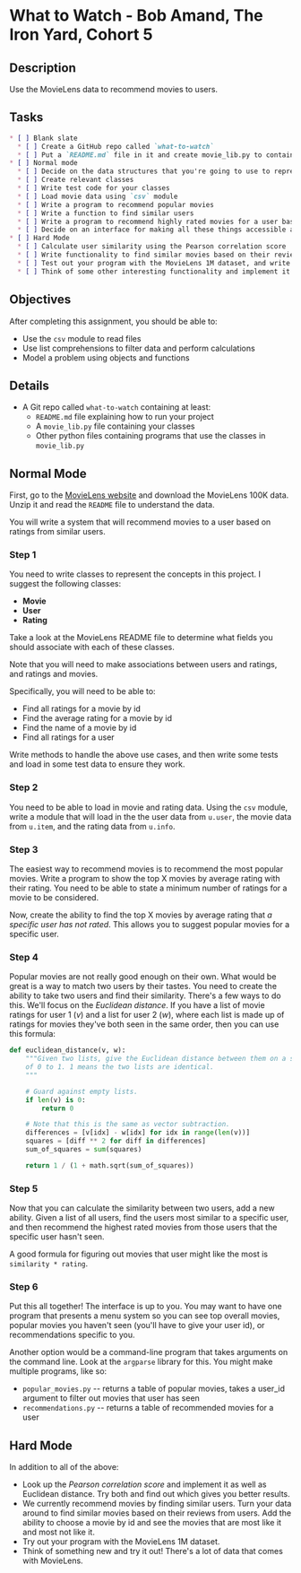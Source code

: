   # What to Watch   - Bob Amand, The Iron Yard, Cohort 5

  ## Description

  Use the MovieLens data to recommend movies to users.

  ## Tasks

  ```markdown
  * [ ] Blank slate
    * [ ] Create a GitHub repo called `what-to-watch`
    * [ ] Put a `README.md` file in it and create movie_lib.py to contain your classes
  * [ ] Normal mode
    * [ ] Decide on the data structures that you're going to use to represent the information you'll need for this project
    * [ ] Create relevant classes
    * [ ] Write test code for your classes
    * [ ] Load movie data using `csv` module
    * [ ] Write a program to recommend popular movies
    * [ ] Write a function to find similar users
    * [ ] Write a program to recommend highly rated movies for a user based on similar users' favorites
    * [ ] Decide on an interface for making all these things accessible and write it
  * [ ] Hard Mode
    * [ ] Calculate user similarity using the Pearson correlation score
    * [ ] Write functionality to find similar movies based on their reviews from users
    * [ ] Test out your program with the MovieLens 1M dataset, and write any notes about it in the README
    * [ ] Think of some other interesting functionality and implement it!
  ```

  ## Objectives

  After completing this assignment, you should be able to:

  * Use the `csv` module to read files
  * Use list comprehensions to filter data and perform calculations
  * Model a problem using objects and functions

  ## Details

  * A Git repo called `what-to-watch` containing at least:
    * `README.md` file explaining how to run your project
    * A `movie_lib.py` file containing your classes
    * Other python files containing programs that use the classes in `movie_lib.py`

  ## Normal Mode

  First, go to the [MovieLens website](http://grouplens.org/datasets/movielens/)
  and download the MovieLens 100K data. Unzip it and read the `README` file
  to understand the data.

  You will write a system that will recommend movies to a user based on
  ratings from similar users.

  ### Step 1

  You need to write classes to represent the concepts in this project. I
  suggest the following classes:

  * **Movie**
  * **User**
  * **Rating**

  Take a look at the MovieLens README file to determine what fields you should
  associate with each of these classes.

  Note that you will need to make associations between users and ratings, and
  ratings and movies.

  Specifically, you will need to be able to:

  * Find all ratings for a movie by id
  * Find the average rating for a movie by id
  * Find the name of a movie by id
  * Find all ratings for a user

  Write methods to handle the above use cases, and then write some tests and
  load in some test data to ensure they work.

  ### Step 2

  You need to be able to load in movie and rating data. Using the `csv` module,
  write a module that will load in the the user data from `u.user`, the movie
  data from `u.item`, and the rating data from `u.info`.

  ### Step 3

  The easiest way to recommend movies is to recommend the most popular movies.
  Write a program to show the top X movies by average rating with their rating.
  You need to be able to state a minimum number of ratings for a movie to be
  considered.

  Now, create the ability to find the top X movies by average rating that _a
  specific user has not rated_. This allows you to suggest popular movies for
  a specific user.

  ### Step 4

  Popular movies are not really good enough on their own. What would be great
  is a way to match two users by their tastes. You need to create the ability
  to take two users and find their similarity. There's a few ways to do this.
  We'll focus on the _Euclidean distance_. If you have a list of movie
  ratings for user 1 (_v_) and a list for user 2 (_w_), where each list
  is made up of ratings for movies they've both seen in the same order, then
  you can use this formula:

  ```python
  def euclidean_distance(v, w):
      """Given two lists, give the Euclidean distance between them on a scale
      of 0 to 1. 1 means the two lists are identical.
      """

      # Guard against empty lists.
      if len(v) is 0:
          return 0

      # Note that this is the same as vector subtraction.
      differences = [v[idx] - w[idx] for idx in range(len(v))]
      squares = [diff ** 2 for diff in differences]
      sum_of_squares = sum(squares)

      return 1 / (1 + math.sqrt(sum_of_squares))
  ```

  ### Step 5

  Now that you can calculate the similarity between two users, add a new
  ability. Given a list of all users, find the users most similar to a
  specific user, and then recommend the highest rated movies from those
  users that the specific user hasn't seen.

  A good formula for figuring out movies that user might like the most
  is `similarity * rating`.

  ### Step 6

  Put this all together! The interface is up to you. You may want to
  have one program that presents a menu system so you can see top
  overall movies, popular movies you haven't seen (you'll have to give
  your user id), or recommendations specific to you.

  Another option would be a command-line program that takes arguments
  on the command line. Look at the `argparse` library for this. You might
  make multiple programs, like so:

  * `popular_movies.py` -- returns a table of popular movies, takes a user_id
     argument to filter out movies that user has seen
  * `recommendations.py` -- returns a table of recommended movies for a user

  ## Hard Mode

  In addition to all of the above:

  * Look up the _Pearson correlation score_ and implement it as well as
  Euclidean distance. Try both and find out which gives you better results.
  * We currently recommend movies by finding similar users. Turn your data around
  to find similar movies based on their reviews from users. Add the ability to
  choose a movie by id and see the movies that are most like it and most not like
  it.
  * Try out your program with the MovieLens 1M dataset.
  * Think of something new and try it out! There's a lot of data that comes with
  MovieLens.
